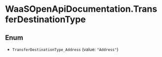 # WaaSOpenApiDocumentation.TransferDestinationType

## Enum


* `TransferDestinationType_Address` (value: `"Address"`)


